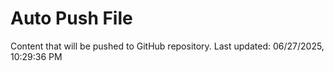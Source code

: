 # Auto Push File

Content that will be pushed to GitHub repository.
Last updated: 06/27/2025, 10:29:36 PM